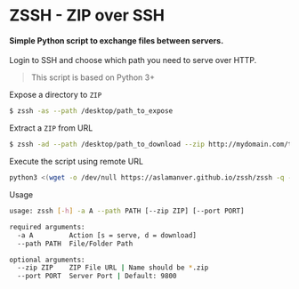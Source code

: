 # ZSSH - ZIP over SSH
#### Simple Python script to exchange files between servers.

Login to SSH and choose which path you need to serve over HTTP.

> This script is based on Python 3+

Expose a directory to `ZIP`
```sh
$ zssh -as --path /desktop/path_to_expose
```

Extract a `ZIP` from URL
```sh
$ zssh -ad --path /desktop/path_to_download --zip http://mydomain.com/temp_file.zip
```

Execute the script using remote URL
```sh
python3 <(wget -o /dev/null https://aslamanver.github.io/zssh/zssh -q -O-) -h
```

Usage
```bash
usage: zssh [-h] -a A --path PATH [--zip ZIP] [--port PORT]

required arguments:
  -a A         Action [s = serve, d = download]
  --path PATH  File/Folder Path

optional arguments:
  --zip ZIP    ZIP File URL | Name should be *.zip
  --port PORT  Server Port | Default: 9800
```
